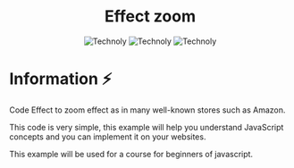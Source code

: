 <h1 align="center">Effect zoom</h1>
<div align="center">

![Technoly](https://img.shields.io/badge/Tech-Html5-orange)
![Technoly](https://img.shields.io/badge/Tech-Css-blue)
![Technoly](https://img.shields.io/badge/Tech-Javascript-yellow)

</div>

# Information :zap:

Code Effect to zoom effect as in many well-known stores such as Amazon.

This code is very simple, this example will help you understand JavaScript concepts and you can implement it on your websites.

This example will be used for a course for beginners of javascript.
